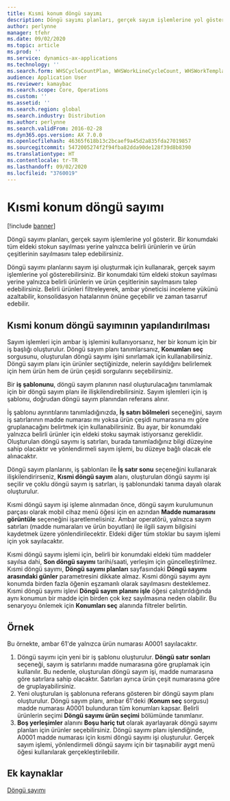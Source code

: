 ```yaml
---
title: Kısmi konum döngü sayımı
description: Döngü sayımı planları, gerçek sayım işlemlerine yol gösterir. Bir konumdaki tüm eldeki stokun sayılması yerine yalnızca belirli ürünlerin ve ürün çeşitlerinin sayılmasını talep edebilirsiniz.
author: perlynne
manager: tfehr
ms.date: 09/02/2020
ms.topic: article
ms.prod: ''
ms.service: dynamics-ax-applications
ms.technology: ''
ms.search.form: WHSCycleCountPlan, WHSWorkLineCycleCount, WHSWorkTemplateLineGroup, WHSWorkTemplateTable
audience: Application User
ms.reviewer: kamaybac
ms.search.scope: Core, Operations
ms.custom: ''
ms.assetid: ''
ms.search.region: global
ms.search.industry: Distribution
ms.author: perlynne
ms.search.validFrom: 2016-02-28
ms.dyn365.ops.version: AX 7.0.0
ms.openlocfilehash: 46365f618b13c2bcaef9a45d2a835fda27019857
ms.sourcegitcommit: 5472005274f2f94fba82dda90de128f39d8b8390
ms.translationtype: HT
ms.contentlocale: tr-TR
ms.lasthandoff: 09/02/2020
ms.locfileid: "3760019"
---
```

# <a name="partial-location-cycle-counting"></a>Kısmi konum döngü sayımı

[!include [banner](../includes/banner.md)]

Döngü sayımı planları, gerçek sayım işlemlerine yol gösterir. Bir konumdaki tüm eldeki stokun sayılması yerine yalnızca belirli ürünlerin ve ürün çeşitlerinin sayılmasını talep edebilirsiniz.

Döngü sayımı planlarını sayım işi oluşturmak için kullanarak, gerçek sayım işlemlerine yol gösterebilirsiniz. Bir konumdaki tüm eldeki stokun sayılması yerine yalnızca belirli ürünlerin ve ürün çeşitlerinin sayılmasını talep edebilirsiniz. Belirli ürünleri filtreleyerek, ambar yöneticisi inceleme yükünü azaltabilir, konsolidasyon hatalarının önüne geçebilir ve zaman tasarruf edebilir.

## <a name="how-to-configure-partial-location-cycle-counting"></a>Kısmi konum döngü sayımının yapılandırılması
Sayım işlemleri için ambar iş işlemini kullanıyorsanız, her bir konum için bir iş başlığı oluşturulur. Döngü sayım planı tanımlarsanız, **Konumları seç** sorgusunu, oluşturulan döngü sayımı işini sınırlamak için kullanabilirsiniz. Döngü sayım planı için ürünler seçtiğinizde, nelerin sayıldığını belirlemek için hem ürün hem de ürün çeşidi sorgularını seçebilirsiniz. 

Bir **iş şablonunu**, döngü sayım planının nasıl oluşturulacağını tanımlamak için bir döngü sayım planı ile ilişkilendirebilirsiniz. Sayım işlemleri için iş şablonu, doğrudan döngü sayım planından referans alınır. 

İş şablonu ayrıntılarını tanımladığınızda, **İş satırı bölmeleri** seçeneğini, sayım iş satırlarının madde numarası mı yoksa ürün çeşidi numarasına mı göre gruplanacağını belirtmek için kullanabilirsiniz. Bu ayar, bir konumdaki yalnızca belirli ürünler için eldeki stoku saymak istiyorsanız gereklidir. Oluşturulan döngü sayımı iş satırları, burada tanımladığınız bilgi düzeyine sahip olacaktır ve yönlendirmeli sayım işlemi, bu düzeye bağlı olacak ele alınacaktır. 

Döngü sayım planlarını, iş şablonları ile **İş satır sonu** seçeneğini kullanarak ilişkilendirirseniz, **Kısmi döngü sayım** alanı, oluşturulan döngü sayımı işi seçilir ve çoklu döngü sayım iş satırları, iş şablonundaki tanıma dayalı olarak oluşturulur. 

Kısmi döngü sayım işi işleme alınmadan önce, döngü sayım kurulumunun parçası olarak mobil cihaz menü öğesi için en azından **Madde numarasını görüntüle** seçeneğini işaretlemelisiniz. Ambar operatörü, yalnızca sayım satırları (madde numaraları ve ürün boyutları) ile ilgili sayım bilgisini kaydetmek üzere yönlendirilecektir. Eldeki diğer tüm stoklar bu sayım işlemi için yok sayılacaktır. 

Kısmi döngü sayımı işlemi için, belirli bir konumdaki eldeki tüm maddeler sayılsa dahi, **Son döngü sayımı** tarihi/saati, yerleşim için güncelleştirilmez. Kısmi döngü sayımı, **Döngü sayımı planları** sayfasındaki **Döngü sayımı arasındaki günler** parametresini dikkate almaz. Kısmi döngü sayımı aynı konumda birden fazla öğenin eşzamanlı olarak sayılmasını desteklemez. Kısmi döngü sayımı işlevi **Döngü sayım planını işle** öğesi çalıştırıldığında aynı konumun bir madde için birden çok kez sayılmasına neden olabilir. Bu senaryoyu önlemek için **Konumları seç** alanında filtreler belirtin.

## <a name="example"></a>Örnek
Bu örnekte, ambar 61'de yalnızca ürün numarası A0001 sayılacaktır.

1.  Döngü sayımı için yeni bir iş şablonu oluşturulur. **Döngü satır sonları** seçeneği, sayım iş satırlarını madde numarasına göre gruplamak için kullanılır. Bu nedenle, oluşturulan döngü sayım işi, madde numarasına göre satırlara sahip olacaktır. Satırları ayrıca ürün çeşit numarasına göre de gruplayabilirsiniz.
2.  Yeni oluşturulan iş şablonuna referans gösteren bir döngü sayım planı oluşturulur. Döngü sayım planı, ambar 61'deki (**Konum seç** sorgusu) madde numarası A0001 bulunduran tüm konumları kapsar. Belirli ürünlerin seçimi **Döngü sayımı ürün seçimi** bölümünde tanımlanır.
3.  **Boş yerleşimler** alanını **Boşu hariç tut** olarak ayarlayarak döngü sayımı planları için ürünler seçebilirsiniz. Döngü sayımı planı işlendiğinde, A0001 madde numarası için kısmi döngü sayımı işi oluşturulur. Gerçek sayım işlemi, yönlendirmeli döngü sayımı için bir taşınabilir aygıt menü öğesi kullanılarak gerçekleştirilebilir.



<a name="additional-resources"></a>Ek kaynaklar
--------

[Döngü sayımı](cycle-counting.md)


